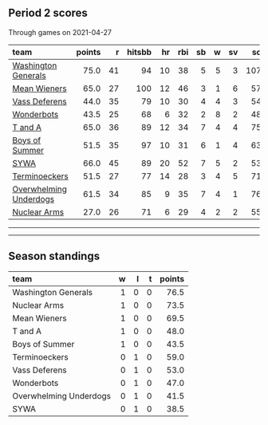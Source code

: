 

## Period 2 scores

Through games on 2021-04-27


|team                                              | points|  r| hitsbb| hr| rbi| sb|  w| sv|  so|   era|  whip|
|:-------------------------------------------------|------:|--:|------:|--:|---:|--:|--:|--:|---:|-----:|-----:|
|[Washington Generals](./washingtongenerals)       |   75.0| 41|     94| 10|  38|  5|  5|  3| 107| 3.000| 0.923|
|[Mean Wieners](./meanwieners)                     |   65.0| 27|    100| 12|  46|  3|  1|  6|  57| 2.643| 1.007|
|[Vass Deferens](./vassdeferens)                   |   44.0| 35|     79| 10|  30|  4|  4|  3|  54| 3.620| 1.223|
|[Wonderbots](./wonderbots)                        |   43.5| 25|     68|  6|  32|  2|  8|  2|  48| 2.021| 0.770|
|[T and A](./tanda)                                |   65.0| 36|     89| 12|  34|  7|  4|  4|  75| 4.842| 1.043|
|[Boys of Summer](./boysofsummer)                  |   51.5| 35|     97| 10|  31|  6|  1|  4|  63| 4.255| 1.127|
|[SYWA](./sywa)                                    |   66.0| 45|     89| 20|  52|  7|  5|  2|  53| 4.232| 1.119|
|[Terminoeckers](./terminoeckers)                  |   51.5| 27|     77| 14|  28|  3|  4|  5|  71| 3.185| 1.079|
|[Overwhelming Underdogs](./overwhelmingunderdogs) |   61.5| 34|     85|  9|  35|  7|  4|  1|  76| 2.923| 0.912|
|[Nuclear Arms](./nucleararms)                     |   27.0| 26|     71|  6|  29|  4|  2|  2|  55| 3.881| 1.331|

* * *
* * *

## Season standings


|team                   |  w|  l|  t| points|
|:----------------------|--:|--:|--:|------:|
|Washington Generals    |  1|  0|  0|   76.5|
|Nuclear Arms           |  1|  0|  0|   73.5|
|Mean Wieners           |  1|  0|  0|   69.5|
|T and A                |  1|  0|  0|   48.0|
|Boys of Summer         |  1|  0|  0|   43.5|
|Terminoeckers          |  0|  1|  0|   59.0|
|Vass Deferens          |  0|  1|  0|   53.0|
|Wonderbots             |  0|  1|  0|   47.0|
|Overwhelming Underdogs |  0|  1|  0|   41.5|
|SYWA                   |  0|  1|  0|   38.5|


